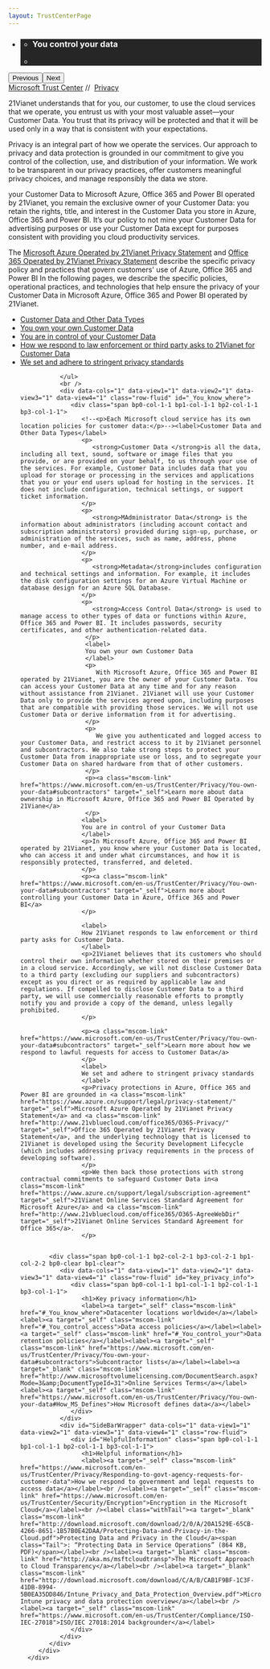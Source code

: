 ```yaml
---
layout: TrustCenterPage
---
```

<div class="row-fluid">
   <div class="span">
      <div>
         <div id="HeroWrapper" data-cols="1" data-view1="1" data-view2="1" data-view3="1" data-view4="1" class="row-fluid wider hero grid-container">
            <div class="span bp0-col-1-1 bp1-col-1-1 bp2-col-1-1 bp3-col-1-1">
               <div bi:type="slideshow" class="slideshow slideshow-hero hero" xmlns:bi="urn:schemas-microsoft-com:mscom:bi">
                  <ul bi:type="list" class="slides">
                     <li id="slide-1" bi:index="0" selectBi="">
                        <div class="heroitem light-foreground" bi:type="heroitem">
                           <div class="media" bi:parenttitle="t1">
                              <a href="" bi:track="False" bi:titleflag="t1" bi:index="0">
                                 <div data-picture="" data-alt="You are in control of your data" data-disable-swap-below="">
                                    <div data-src="https://c.s-microsoft.com/en-us/CMSImages/MS_TrustCenter_Privacy_Header.jpg?version=dc9c5b9b-c334-7922-892a-15c2cd65053d"></div>
                                    <noscript></noscript>
                                 </div>
                              </a>
                           </div>
                           <div class="text" bi:type="cta">
                              <div class="text-container">
                                 <div class="box" style="background: rgba(0,0,0,.85); color: #FFFFFF;">
                                    <ul bi:type="list" class="headerCaption subpageHeaderCaption">
                                       <li class="box-title">
                                          <h3 class="box-title" bi:type="title" bi:title="t1" style="color: #FFFFFF;">You control your data</h3>
                                       </li>
                                       <li class="box-actions box-description"><a target="_self" class="mscom-link" href=""></a></li>
                                    </ul>
                                 </div>
                              </div>
                           </div>
                        </div>
                     </li>
                  </ul>
                  <div class="navigation international" bi:track="false">
                     <div class="grid-container settop" data-title-text="Go To Slide "></div>
                  </div>
                  <div class="prev-next" bi:track="false"><button class="prev"><span class="icon-left" aria-hidden="true"></span><span class="screen-reader-text">Previous</span></button><button class="next"><span class="icon-right" aria-hidden="true"></span><span class="screen-reader-text">Next</span></button></div>
                  <div id="play-pause" class="play-pause" style="display:none">
                     <div class="pause"><button id="pauseButton" class="pause_button"><span class="icon-pause" aria-hidden="true"></span><span class="screen-reader-text">Pause</span></button></div>
                     <div class="play"><button id="playButton" class="play_button"><span class="icon-play" aria-hidden="true"></span><span class="screen-reader-text">Play</span></button></div>
                  </div>
               </div>
            </div>
         </div>
         <div id="BreadcrumbWrapper" data-cols="1" data-view1="1" data-view2="1" data-view3="1" data-view4="1" class="row-fluid grid-container mscom-grid-container breadcrumbs">
            <div class="span bp0-col-1-1 bp1-col-1-1 bp2-col-1-1 bp3-col-1-1"><a target="_self" class="mscom-link" href="https://www.microsoft.com/en-us/TrustCenter/default.aspx">Microsoft Trust Center</a> // 
               <a target="_self" class="mscom-link" href="https://www.microsoft.com/en-us/TrustCenter/Privacy/default.aspx">Privacy</a> 
            </div>
         </div>
         <div id="ContentWrapper" data-cols="2" data-view1="1" data-view2="2" data-view3="2" data-view4="2" class="row-fluid subpageBody">
            <div class="span bp0-col-1-1 bp2-col-2-1 bp3-col-2-1 bp1-col-2-2">
               <p>21Vianet understands that for you, our customer, to use the cloud services that we operate, you entrust us with your most valuable asset—your Customer Data. You trust that its privacy will be protected and that it will be used only in a way that is consistent with your expectations.
               </p>
               <p>Privacy is an integral part of how we operate the services. Our approach to privacy and data protection is grounded in our commitment to give you control of the collection, use, and distribution of your information. We work to be transparent in our privacy practices, offer customers meaningful privacy choices, and manage responsibly the data we store.
               </p>
               <p> your Customer Data to Microsoft Azure, Office 365 and Power BI operated by 21Vianet, you remain the exclusive owner of your Customer Data: you retain the rights, title, and interest in the Customer Data you store in Azure, Office 365 and Power BI. It’s our policy to not mine your Customer Data for advertising purposes or use your Customer Data except for purposes consistent with providing you cloud productivity services.
               </p>
               <p>The
                  <a target="_self" class="mscom-link" href="https://www.azure.cn/support/legal/privacy-statement/">Microsoft Azure Operated by 21Vianet Privacy Statement</a> and <a target="_self" class="mscom-link" href="http://www.21vbluecloud.com/office365/O365-Privacy/">Office 365 Operated by 21Vianet Privacy Statement</a> describe the specific privacy policy and practices that govern customers' use of Azure, Office 365 and Power BI 
In the following pages, we describe the specific policies, operational practices, and technologies that help ensure the privacy of your Customer Data in Microsoft Azure, Office 365 and Power BI operated by 21Vianet.
               </p>
               <!--<p>The Microsoft commitment to the privacy of your customer data is backed by our adoption of the world’s first international
                  code of practice for cloud privacy, ISO/IEC 27018. Reputable third-party auditors have independently verified that in-scope
                  Microsoft enterprise cloud services align with the ISO 27018 code of practice for the protection of personally identifiable
                  information in the public cloud. Adherence also ensures transparency about our policies regarding the return, transfer,
                  and deletion of personal information you store in our datacenters.</p>-->
               <ul>
                  <li><a target="_self" class="mscom-link" href="#_You_know_where"> Customer Data and Other Data Types</a></li>
                  <li><a target="_self" class="mscom-link" href="#_You_control_access">You own your own Customer Data</a></li>
                  <li><a target="_self" class="mscom-link" href="#_You_control_your">You are in control of your Customer Data</a></li>
                  <li><a target="_self" class="mscom-link" href="#_You_have_options">How we respond to law enforcement or third party asks to 21Vianet for Customer Data</a></li>
                  <li><a target="_self" class="mscom-link" href="#_You_have_options">We set and adhere to stringent privacy standards</a></li>
                  
               </ul>
               <br />
               <div data-cols="1" data-view1="1" data-view2="1" data-view3="1" data-view4="1" class="row-fluid" id="_You_know_where">
                  <div class="span bp0-col-1-1 bp1-col-1-1 bp2-col-1-1 bp3-col-1-1">
                     <!--<p>Each Microsoft cloud service has its own location policies for customer data:</p>--><label>Customer Data and Other Data Types</label>
                     <p>
                        <strong>Customer Data </strong>is all the data, including all text, sound, software or image files that you provide, or are provided on your behalf, to us through your use of the services. For example, Customer Data includes data that you upload for storage or processing in the services and applications that you or your end users upload for hosting in the services. It does not include configuration, technical settings, or support ticket information.
                     </p>
                     <p>
                        <strong>MAdministrator Data</strong> is the information about administrators (including account contact and subscription administrators) provided during sign-up, purchase, or administration of the services, such as name, address, phone number, and e-mail address. 
                     </p>
                     <p>
                        <strong>Metadata</strong>includes configuration and technical settings and information. For example, it includes the disk configuration settings for an Azure Virtual Machine or database design for an Azure SQL Database.
                     </p>
                     <p>
                        <strong>Access Control Data</strong> is used to manage access to other types of data or functions within Azure, Office 365 and Power BI. It includes passwords, security certificates, and other authentication-related data.
                      </p>
                      <label>
                      You own your own Customer Data
                      </label>
                      <p>
                         With Microsoft Azure, Office 365 and Power BI operated by 21Vianet, you are the owner of your Customer Data. You can access your Customer Data at any time and for any reason without assistance from 21Vianet. 21Vianet will use your Customer Data only to provide the services agreed upon, including purposes that are compatible with providing those services. We will not use Customer Data or derive information from it for advertising.
                      </p>
                      <p>
                         We give you authenticated and logged access to your Customer Data, and restrict access to it by 21Vianet personnel and subcontractors. We also take strong steps to protect your Customer Data from inappropriate use or loss, and to segregate your Customer Data on shared hardware from that of other customers.
                      </p>
                      <p><a class="mscom-link" href="https://www.microsoft.com/en-us/TrustCenter/Privacy/You-own-your-data#subcontractors" target="_self">Learn more about data ownership in Microsoft Azure, Office 365 and Power BI Operated by 21Viane</a>
                      </p>
                     <label>
                     You are in control of your Customer Data
                     </label>
                     <p>In Microsoft Azure, Office 365 and Power BI operated by 21Vianet, you know where your Customer Data is located, who can access it and under what circumstances, and how it is responsibly protected, transferred, and deleted. 
                     </p>
                     <p><a class="mscom-link" href="https://www.microsoft.com/en-us/TrustCenter/Privacy/You-own-your-data#subcontractors" target="_self">Learn more about controlling your Customer Data in Azure, Office 365 and Power BI</a>
                     </p>
      
                     <label>
                     How 21Vianet responds to law enforcement or third party asks for Customer Data.
                     </label>
                     <p>21Vianet believes that its customers who should control their own information whether stored on their premises or in a cloud service. Accordingly, we will not disclose Customer Data to a third party (excluding our suppliers and subcontractors) except as you direct or as required by applicable law and regulations. If compelled to disclose Customer Data to a third party, we will use commercially reasonable efforts to promptly notify you and provide a copy of the demand, unless legally prohibited.
                     </p>
                     
                     <p><a class="mscom-link" href="https://www.microsoft.com/en-us/TrustCenter/Privacy/You-own-your-data#subcontractors" target="_self">Learn more about how we respond to lawful requests for access to Customer Data</a>
                     </p>
                     <label>
                     We set and adhere to stringent privacy standards
                     </label>
                     <p>Privacy protections in Azure, Office 365 and Power BI are grounded in <a class="mscom-link" href="https://www.azure.cn/support/legal/privacy-statement/" target="_self">Microsoft Azure Operated by 21Vianet Privacy Statement</a> and <a class="mscom-link" href="http://www.21vbluecloud.com/office365/O365-Privacy/" target="_self">Office 365 Operated by 21Vianet Privacy Statement</a>, and the underlying technology that is licensed to 21Vianet is developed using the Security Development Lifecycle (which includes addressing privacy requirements in the process of developing software).
                     </p>
                     <p>We then back those protections with strong contractual commitments to safeguard Customer Data in<a class="mscom-link" href="https://www.azure.cn/support/legal/subscription-agreement" target="_self">21Vianet Online Services Standard Agreement for Microsoft Azure</a> and <a class="mscom-link" href="http://www.21vbluecloud.com/office365/O365-AgreeWebDir" target="_self">21Vianet Online Services Standard Agreement for Office 365</a>.
                     </p>
                      
                                
            <div class="span bp0-col-1-1 bp2-col-2-1 bp3-col-2-1 bp1-col-2-2 bp0-clear bp1-clear">
               <div data-cols="1" data-view1="1" data-view2="1" data-view3="1" data-view4="1" class="row-fluid" id="key_privacy_info">
                  <div class="span bp0-col-1-1 bp1-col-1-1 bp2-col-1-1 bp3-col-1-1">
                     <h1>Key privacy information</h1>
                     <label><a target="_self" class="mscom-link" href="#_You_know_where">Datacenter locations worldwide</a></label><label><a target="_self" class="mscom-link" href="#_You_control_access">Data access policies</a></label><label><a target="_self" class="mscom-link" href="#_You_control_your">Data retention policies</a></label><label><a target="_self" class="mscom-link" href="https://www.microsoft.com/en-us/TrustCenter/Privacy/You-own-your-data#subcontractors">Subcontractor lists</a></label><label><a target="_blank" class="mscom-link" href="http://www.microsoftvolumelicensing.com/DocumentSearch.aspx?Mode=3&amp;DocumentTypeId=31">Online Services Terms</a></label><label><a target="_self" class="mscom-link" href="https://www.microsoft.com/en-us/TrustCenter/Privacy/You-own-your-data#How_MS_Defines">How Microsoft defines data</a></label>
                  </div>
               </div>
               <div id="SideBarWrapper" data-cols="1" data-view1="1" data-view2="1" data-view3="1" data-view4="1" class="row-fluid">
                  <div id="HelpfulInformation" class="span bp0-col-1-1 bp1-col-1-1 bp2-col-1-1 bp3-col-1-1">
                     <h1>Helpful information</h1>
                     <label><a target="_self" class="mscom-link" href="https://www.microsoft.com/en-us/TrustCenter/Privacy/Responding-to-govt-agency-requests-for-customer-data">How we respond to government and legal requests to access data</a></label><br /><label><a target="_self" class="mscom-link" href="https://www.microsoft.com/en-us/TrustCenter/Security/Encryption">Encryption in the Microsoft Cloud</a></label><br /><label class="withTail"><a target="_blank" class="mscom-link" href="http://download.microsoft.com/download/2/0/A/20A1529E-65CB-4266-8651-1B57B0E42DAA/Protecting-Data-and-Privacy-in-the-Cloud.pdf">Protecting Data and Privacy in the Cloud</a><span class="Tail">: “Protecting Data in Service Operations” (864 KB, PDF)</span></label><br /><label><a target="_blank" class="mscom-link" href="http://aka.ms/msftcloudtransp">The Microsoft Approach to Cloud Transparency</a></label><br /><label><a target="_blank" class="mscom-link" href="http://download.microsoft.com/download/C/A/B/CAB1F9BF-1C3F-41DB-8994-5B0EA35DD846/Intune_Privacy_and_Data_Protection_Overview.pdf">Microsoft Intune privacy and data protection overview</a></label><br /><label><a target="_self" class="mscom-link" href="https://www.microsoft.com/en-us/TrustCenter/Compliance/ISO-IEC-27018">ISO/IEC 27018:2014 backgrounder</a></label>
                  </div>
               </div>
            </div>
         </div>
      </div>
   </div>
</div>
<div class="row-fluid" data-view4="1" data-view3="1" data-view2="1" data-view1="1" data-cols="1">
   <div class="span bp0-col-1-1 bp1-col-1-1 bp2-col-1-1 bp3-col-1-1"></div>
</div>
